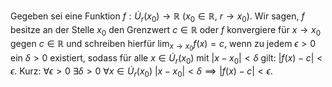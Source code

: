 Gegeben sei eine Funktion $f:\dot{U}_{r}(x_{0})\to \mathbb{R}\ (x_{0}\in \mathbb{R},\ r\to x_{0})$. Wir sagen, $f$ besitze an der Stelle $x_{0}$ den Grenzwert $c\in \mathbb{R}$ oder $f$ konvergiere für $x\to x_{0}$ gegen $c\in \mathbb{R}$ und schreiben hierfür $\lim_{ x \to x_{0} }f(x)=c$, wenn zu jedem $\epsilon>0$ ein $\delta >0$ existiert, sodass für alle $x \in \dot{U}_{r}(x_{0})$ mit $|x-x_{0}|<\delta$ gilt: $|f(x)-c|<\epsilon$. Kurz: $\forall \epsilon>{0}\ \exists \delta>0\ \forall x \in \dot{U}_{r}(x_{0})\ |x-x_{0}|<\delta\implies|f(x)-c|<\epsilon$.